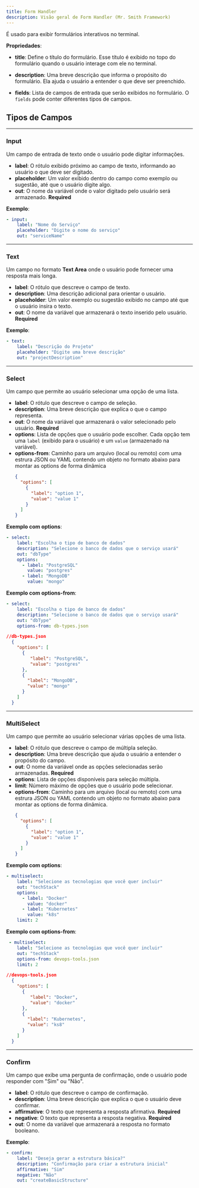 ```yaml
---
title: Form Handler
description: Visão geral de Form Handler (Mr. Smith Framework)
---
```



É usado para exibir formulários interativos no terminal.

**Propriedades**:

- **title**: Define o título do formulário. Esse título é exibido no topo do formulário quando o usuário interage com ele no terminal.


- **description**: Uma breve descrição que informa o propósito do formulário. Ela ajuda o usuário a entender o que deve ser preenchido.


- **fields**: Lista de campos de entrada que serão exibidos no formulário. O `fields` pode conter diferentes tipos de campos.

## Tipos de Campos

---

### Input
Um campo de entrada de texto onde o usuário pode digitar informações.

- **label**: O rótulo exibido próximo ao campo de texto, informando ao usuário o que deve ser digitado.
- **placeholder**: Um valor exibido dentro do campo como exemplo ou sugestão, até que o usuário digite algo.
- **out**: O nome da variável onde o valor digitado pelo usuário será armazenado. **Required**

**Exemplo**:
```yaml
- input:
    label: "Nome do Serviço"
    placeholder: "Digite o nome do serviço"
    out: "serviceName"
```

---


  ### Text
  Um campo no formato **Text Area** onde o usuário pode fornecer uma resposta mais longa.

  - **label**: O rótulo que descreve o campo de texto.
  - **description**: Uma descrição adicional para orientar o usuário.
  - **placeholder**: Um valor exemplo ou sugestão exibido no campo até que o usuário insira o texto.
  - **out**: O nome da variável que armazenará o texto inserido pelo usuário. **Required**

  **Exemplo**:
  ```yaml
  - text:
      label: "Descrição do Projeto"
      placeholder: "Digite uma breve descrição"
      out: "projectDescription"
  ```

---

  ### Select
  Um campo que permite ao usuário selecionar uma opção de uma lista.

  - **label**: O rótulo que descreve o campo de seleção.
  - **description**: Uma breve descrição que explica o que o campo representa.
  - **out**: O nome da variável que armazenará o valor selecionado pelo usuário. **Required**
  - **options**: Lista de opções que o usuário pode escolher. Cada opção tem uma `label` (exibido para o usuário) e um `value` (armazenado na variável). 
  - **options-from**:  Caminho para um arquivo (local ou remoto) com uma estrura JSON ou YAML contendo um objeto no formato abaixo para montar as options de forma dinâmica
    ```json
    {
      "options": [
        {
          "label": "option 1",
          "value": "value 1"
        }
      ]
    }
    ```

  **Exemplo com options**:
  ```yaml
  - select:
      label: "Escolha o tipo de banco de dados"
      description: "Selecione o banco de dados que o serviço usará"
      out: "dbType"
      options:
        - label: "PostgreSQL"
          value: "postgres"
        - label: "MongoDB"
          value: "mongo"
  ```

  **Exemplo com options-from**:
  ```yaml
  - select:
      label: "Escolha o tipo de banco de dados"
      description: "Selecione o banco de dados que o serviço usará"
      out: "dbType"
      options-from: db-types.json
  ```
  ```json
  //db-types.json
    {
      "options": [
        {
           "label": "PostgreSQL",
           "value": "postgres"
        },
        {
          "label": "MongoDB",
          "value": "mongo"
        }
      ]
    }
  ```

---

  ### MultiSelect
  Um campo que permite ao usuário selecionar várias opções de uma lista.

  - **label**: O rótulo que descreve o campo de múltipla seleção.
  - **description**: Uma breve descrição que ajuda o usuário a entender o propósito do campo.
  - **out**: O nome da variável onde as opções selecionadas serão armazenadas. **Required**
  - **options**: Lista de opções disponíveis para seleção múltipla. 
  - **limit**: Número máximo de opções que o usuário pode selecionar.
  - **options-from**:  Caminho para um arquivo (local ou remoto) com uma  estrura JSON ou YAML contendo um objeto no formato abaixo para montar as options de forma dinâmica.
    ```json
    {
      "options": [
        {
          "label": "option 1",
          "value": "value 1"
        }
      ]
    }
    ```

  **Exemplo com options**:
  ```yaml
  - multiselect:
      label: "Selecione as tecnologias que você quer incluir"
      out: "techStack"
      options:
        - label: "Docker"
          value: "docker"
        - label: "Kubernetes"
          value: "k8s"
      limit: 2
  ```

  **Exemplo com options-from**:
  ```yaml
   - multiselect:
      label: "Selecione as tecnologias que você quer incluir"
      out: "techStack"
      options-from: devops-tools.json
      limit: 2
  ```
  ```json
  //devops-tools.json
    {
      "options": [
        {
           "label": "Docker",
           "value": "docker"
        },
        {
          "label": "Kubernetes",
          "value": "ks8"
        }
      ]
    }
  ```

---

  ### Confirm
  Um campo que exibe uma pergunta de confirmação, onde o usuário pode responder com "Sim" ou "Não".

  - **label**: O rótulo que descreve o campo de confirmação.
  - **description**: Uma breve descrição que explica o que o usuário deve confirmar.
  - **affirmative**: O texto que representa a resposta afirmativa. **Required**
  - **negative**: O texto que representa a resposta negativa. **Required**
  - **out**: O nome da variável que armazenará a resposta no formato booleano.

  **Exemplo**:
  ```yaml
  - confirm:
      label: "Deseja gerar a estrutura básica?"
      description: "Confirmação para criar a estrutura inicial"
      affirmative: "Sim"
      negative: "Não"
      out: "createBasicStructure"
  ```